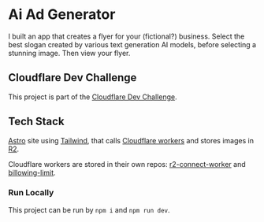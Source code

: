 # Ai Ad Generator

I built an app that creates a flyer for your (fictional?) business. Select the best slogan created by various text generation AI models, before selecting a stunning image. Then view your flyer. 

## Cloudflare Dev Challenge

This project is part of the [Cloudflare Dev Challenge](https://dev.to/devteam/join-us-for-the-cloudflare-ai-challenge-3000-in-prizes-5f99). 


## Tech Stack

[Astro](https://astro.build/) site using [Tailwind](https://tailwindcss.com/), that calls [Cloudflare workers](https://developers.cloudflare.com/workers/) and stores images in [R2](https://developers.cloudflare.com/r2/).

Cloudflare workers are stored in their own repos: [r2-connect-worker](https://github.com/StewSchrieff/r2-connect-worker) and [billowing-limit](https://github.com/StewSchrieff/worker-billowing-limit-574d).

### Run Locally
This project can be run by `npm i` and `npm run dev`.
